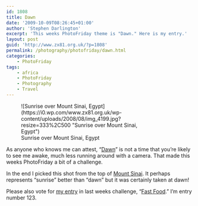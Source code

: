 ```yaml
---
id: 1808
title: Dawn
date: '2009-10-09T08:26:45+01:00'
author: 'Stephen Darlington'
excerpt: 'This weeks PhotoFriday theme is "Dawn." Here is my entry.'
layout: post
guid: 'http://www.zx81.org.uk/?p=1808'
permalink: /photography/photofriday/dawn.html
categories:
    - PhotoFriday
tags:
    - africa
    - PhotoFriday
    - Photography
    - Travel
---
```


<figure aria-describedby="caption-attachment-1074" class="wp-caption aligncenter" id="attachment_1074" style="width: 333px">![Sunrise over Mount Sinai, Egypt](https://i0.wp.com/www.zx81.org.uk/wp-content/uploads/2008/08/img_4199.jpg?resize=333%2C500 "Sunrise over Mount Sinai, Egypt")<figcaption class="wp-caption-text" id="caption-attachment-1074">Sunrise over Mount Sinai, Egypt</figcaption></figure>

As anyone who knows me can attest, “[Dawn](http://www.photofriday.com/archives/challenge/000919.php)” is not a time that you’re likely to see me awake, much less running around with a camera. That made this weeks PhotoFriday a bit of a challenge.

In the end I picked this shot from the top of [Mount Sinai](http://www.zx81.org.uk/travel/egypt-mount-sinai.html). It perhaps represents “sunrise” better than “dawn” but it was certainly taken at dawn!

Please also vote for [my entry](http://www.zx81.org.uk/photography/photofriday/fast-food.html) in last weeks challenge, “[Fast Food](http://www.photofriday.com/linkviewer.php?id=917).” I’m entry number 123.